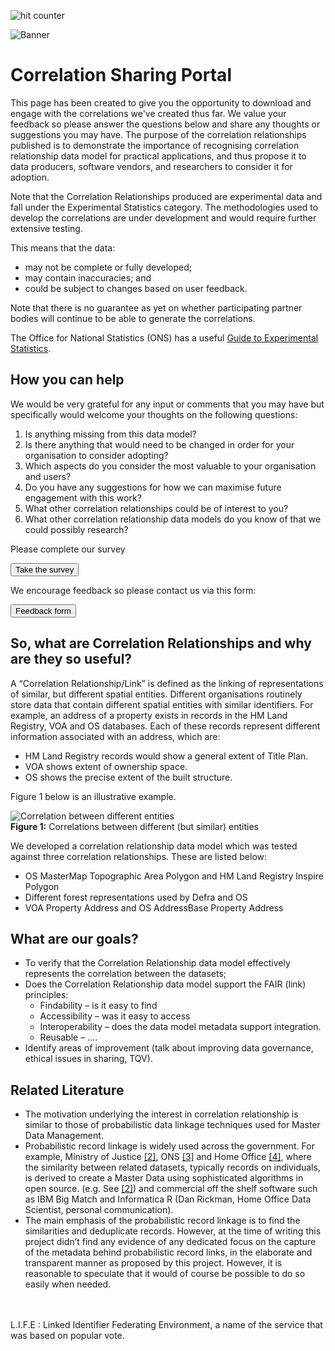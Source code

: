 <!-- Default Statcounter code for Correlation Relationship
https://project-correlation-relationship.github.io/Correlation-Relationships/#/Home
-->
<script type="text/javascript">
var sc_project=12447157;
var sc_invisible=1;
var sc_security="91ac9dc3";
var sc_https=1;
var sc_remove_link=1;
</script>
<script type="text/javascript"
src="https://www.statcounter.com/counter/counter.js" async></script>
<noscript><div class="statcounter"><img class="statcounter"
src="https://c.statcounter.com/12447157/0/91ac9dc3/1/" alt="hit
counter"></div></noscript>
<!-- End of Statcounter Code -->

![Banner](/_media/Sampledata1.png)

# Correlation Sharing Portal

This page has been created to give you the opportunity to download and engage with the correlations we've created thus far. We value your feedback so please answer the questions below and share any thoughts or suggestions you may have.
The purpose of the correlation relationships published is to demonstrate the importance of recognising correlation relationship data model for practical applications, and thus propose it to data producers, software vendors, and researchers to consider it for adoption.

Note that the Correlation Relationships produced are experimental data and fall under the Experimental Statistics category. The methodologies used to develop the correlations are under development and would require further extensive testing. 

This means that the data:
- may not be complete or fully developed;
- may contain inaccuracies; and
- could be subject to changes based on user feedback.

Note that there is no guarantee as yet on whether participating partner bodies will continue to be able to generate the correlations.

The Office for National Statistics (ONS) has a useful 
[Guide to Experimental Statistics](https://www.ons.gov.uk/methodology/methodologytopicsandstatisticalconcepts/guidetoexperimentalstatistics).


## How you can help

We would be very grateful for any input or comments that you may have but specifically would welcome your thoughts on the following questions:

1. Is anything missing from this data model?
2. Is there anything that would need to be changed in order for your organisation to consider adopting?
3. Which aspects do you consider the most valuable to your organisation and users?
4. Do you have any suggestions for how we can maximise future engagement with this work?
5. What other correlation relationships could be of interest to you?
6. What other correlation relationship data models do you know of that we could possibly research?

Please complete our survey

<a href="https://eur03.safelinks.protection.outlook.com/?url=https%3A%2F%2Fwww.surveymonkey.com%2Fr%2FHKYWL8S&data=04%7C01%7Csanjay.rana%40voa.gov.uk%7Cb3ef4b4875c84b81a1a808d8a1abc93a%7Cac52f73cfd1a4a9a8e7a4a248f3139e1%7C0%7C0%7C637437106469859177%7CUnknown%7CTWFpbGZsb3d8eyJWIjoiMC4wLjAwMDAiLCJQIjoiV2luMzIiLCJBTiI6Ik1haWwiLCJXVCI6Mn0%3D%7C1000&sdata=p2mooEkMV5Bqp42%2BDEkf%2FGhopOAPjzopbm928aUbwys%3D&reserved=0">
    <button>Take the survey</button>
</a>

We encourage feedback so please contact us via this form:

<a href="http://www.google.com/">
    <button>Feedback form</button>
</a>

## So, what are Correlation Relationships and why are they so useful?

A “Correlation Relationship/Link” is defined as the linking of representations of similar, but different spatial entities. Different organisations routinely store data that contain different spatial entities with similar identifiers.
For example, an address of a property exists in records in the HM Land Registry, VOA and OS databases. Each of these records represent different information associated with an address, which are:
- HM Land Registry records would show a general extent of Title Plan. 
- VOA shows extent of ownership space. 
- OS shows the precise extent of the built structure. 

Figure 1 below is an illustrative example.

![Correlation between different entities](/_media/Correlations.png)
<br>__Figure 1:__ Correlations between different (but similar) entities

We developed a correlation relationship data model which was tested against three correlation relationships. These are listed below:
- OS MasterMap Topographic Area Polygon and HM Land Registry Inspire Polygon
- Different forest representations used by Defra and OS
- VOA Property Address and OS AddressBase Property Address
## What are our goals?
- To verify that the Correlation Relationship data model effectively represents the correlation between the datasets;
- Does the Correlation Relationship data model support the FAIR (link) principles:
    - Findability – is it easy to find
    - Accessibility – was it easy to access
    - Interoperability – does the data model metadata support integration. 
    - Reusable –  ….
- Identify areas of improvement (talk about improving data governance, ethical issues in sharing, TQV).
## Related Literature
- The motivation underlying the interest in correlation relationship is similar to those of probabilistic data linkage techniques used for Master Data Management. 
- Probabilistic record linkage is widely used across the government. For example, Ministry of Justice [[2]](https://www.iso.org/standard/64242.html), ONS [[3]](https://www.agi.org.uk/agi-groups/standards-committee/bs7666-guidelines) and Home Office [[4]](https://www.ordnancesurvey.co.uk/business-government/products/addressbase-premium), where the similarity between related datasets, typically records on individuals, is derived to create a Master Data using sophisticated algorithms in open source. (e.g. See [[2]](https://www.iso.org/standard/64242.html)) and commercial off the shelf software such as IBM Big Match and Informatica R (Dan Rickman, Home Office Data Scientist, personal communication).
- The main emphasis of the probabilistic record linkage is to find the similarities and deduplicate records. However, at the time of writing this project didn’t find any evidence of any dedicated focus on the capture of the metadata behind probabilistic record links, in the elaborate and transparent manner as proposed by this project. However, it is reasonable to speculate that it would of course be possible to do so easily when needed. 

<br>
<br>
L.I.F.E : Linked Identifier Federating Environment, a name of the service that was based on popular vote.
